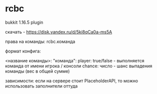 # rcbc
bukkit 1.16.5 plugin

скачать - https://disk.yandex.ru/d/5ki8qCa0a-ms5A

права на команды: 
rcbc.команда

формат конфига:

<название команды>:
  "команда":
    player: true/false  - выполняется команда от имени игрока / консоли
    chance: число       - шанс выпадения команды (вес в общей сумме)
    
зависимости:
  если на сервере стоит PlaceholderAPI, то можно использовать заполнители оттуда
